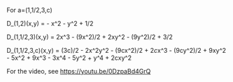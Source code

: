 For a=(1,1/2,3,c)

D_(1,2)(x,y) = - x^2 - y^2 + 1/2

D_(1,1/2,3)(x,y) = 2x^3 - (9x^2)/2 + 2xy^2 - (9y^2)/2 + 3/2

D_(1,1/2,3,c)(x,y) = (3c)/2 - 2x^2y^2 - (9cx^2)/2 + 2*c*x^3 - (9cy^2)/2 + 9xy^2 - 5x^2 + 9x^3 - 3x^4 - 5y^2 + y^4 + 2cxy^2



For the video, see https://youtu.be/0DzpaBd4GrQ
